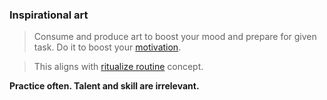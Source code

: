### Inspirational art

> Consume and produce art to boost your mood and prepare for given task. Do it to boost your [motivation](motivation.md).

> This aligns with [ritualize routine](ritualize_routine.md) concept.

**Practice often. Talent and skill are irrelevant.**
